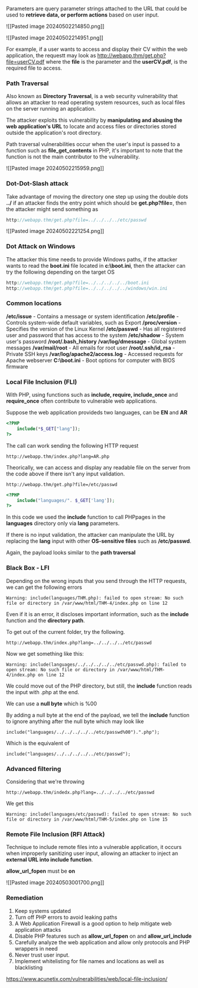 Parameters are query parameter strings attached to the URL that could be used to **retrieve data, or perform actions** based on user input.

![[Pasted image 20240502214850.png]]

![[Pasted image 20240502214951.png]]

For example, if a user wants to access and display their CV within the web application, the requestt may look as http://webapp.thm/get.php?file=userCV.pdf where the **file** is the parameter and the **userCV.pdf**, is the required file to access.

### Path Traversal

Also known as **Directory Traversal**, is a web security vulnerability that allows an attacker to read operating system resources, such as local files on the server running an application.

The attacker exploits this vulnerability by **manipulating and abusing the web application's URL** to locate and access files or directories stored outside the application's root directory.

Path traversal vulnerabilities occur when the user's input is passed to a function such as **file_get_contents** in PHP, it's important to note that the function is not the main contributor to the vulnerability.

![[Pasted image 20240502215959.png]]

### Dot-Dot-Slash attack

Take advantage of moving the directory one step up using the double dots **../** if an attacker finds the entry point which should be **get.php?file=**, then the attacker might send something as

```php
http://webapp.thm/get.php?file=../../../../etc/passwd
```


![[Pasted image 20240502221254.png]]

### Dot Attack on Windows

The attacker this time needs to provide Windows paths, if the attacker wants to read the **boot.ini** file located in **c:\boot.ini**, then the attacker can try the following depending on the target OS

```PHP
http://webapp.thm/get.php?file=../../../../../boot.ini
http://webapp.thm/get.php?file=../../../../../windows/win.ini
```

### Common locations

**/etc/issue** - Contains a message or system identification
**/etc/profile** - Controls system-wide default variables, such as Export
**/proc/version** - Specifies the version of the Linux Kernel
**/etc/passwd** - Has all registered user and password that has access to the system
**/etc/shadow** - System user's password
**/root/.bash_history** 
**/var/log/dmessage** - Global system messages
**/var/mail/root** - All emails for root user
**/root/.ssh/id_rsa** - Private SSH keys
**/var/log/apache2/access.log** - Accessed requests for Apache webserver
**C:\boot.ini** - Boot options for computer with BIOS firmware

### Local File Inclusion (FLI)

With PHP, using functions such as **include, require, include_once** and **require_once** often contribute to vulnerable web applications.

Suppose the web application provideds two languages, can be **EN** and **AR**

```PHP
<?PHP
	include(*$_GET["lang"]);
?>
```

The call can work sending the following HTTP request

```
http://webapp.thm/index.php?lang=AR.php
```

Theorically, we can access and display any readable file on the server from the code above if there isn't any input validation.

```
http://webapp.thm/get.php?file=/etc/passwd
```

```PHP
<?PHP
	include("languages/". $_GET['lang']);
?>
```

In this code we used the **include** function to call PHPpages in the **languages** directory only via **lang** parameters.

If there is no input validation, the attacker can manipulate the URL by replacing the **lang** input with other **OS-sensitive files** such as **/etc/passwd**.

Again, the payload looks similar to the **path traversal**

### Black Box - LFI

Depending on the wrong inputs that you send through the HTTP requests, we can get the following errors

```
Warning: include(languages/THM.php): failed to open stream: No such file or directory in /var/www/html/THM-4/index.php on line 12 
```

Even if it is an error, it discloses important information, such as the **include** function and the **directory path**.

To get out of the current folder, try the following.

```
http://webapp.thm/index.php?lang=../../../../etc/passwd
```

Now we get something like this:

```
Warning: include(languages/../../../../../etc/passwd.php): failed to open stream: No such file or directory in /var/www/html/THM-4/index.php on line 12
```

We could move out of the PHP directory, but still, the **include** function reads the input with .php at the end.

We can use a **null byte** which is %00

By adding a null byte at the end of the payload, we tell the **include** function to ignore anything after the null byte which may look like

```
include("languages/../../../../../etc/passwd%00").".php");
```

Which is the equivalent of

```
include("languages/../../../../../etc/passwd");
```

### Advanced filtering

Considering that we're throwing

```
http://webapp.thm/indedx.php?lang=../../../../etc/passwd
```

We get this

```
Warning: include(languages/etc/passwd): failed to open stream: No such file or directory in /var/www/html/THM-5/index.php on line 15
```

### Remote File Inclusion (RFI Attack)

Technique to include remote files into a vulnerable application, it occurs when improperly sanitizing user input, allowing an attacker to inject an **external URL into include function**.

**allow_url_fopen** must be **on**

![[Pasted image 20240503001700.png]]

### Remediation

1. Keep systems updated
2. Turn off PHP errors to avoid leaking paths
3. A Web Application Firewall is a good option to help mitigate web application attacks
4. Disable PHP features such as **allow_url_fopen** on and **allow_url_include**
5. Carefully analyze the web application and allow only protocols and PHP wrappers in need
6. Never trust user input.
7. Implement whitelisting for file names and locations as well as blacklisting


https://www.acunetix.com/vulnerabilities/web/local-file-inclusion/